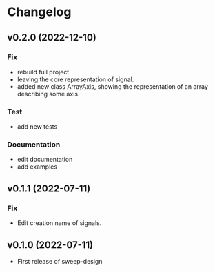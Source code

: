 # Changelog

<!--next-version-placeholder-->

## v0.2.0 (2022-12-10)

### Fix

- rebuild full project
- leaving the core representation of signal.
- added new class ArrayAxis, showing the representation of an array describing
  some axis.

### Test

- add new tests

### Documentation

- edit documentation
- add examples

## v0.1.1 (2022-07-11)

### Fix

- Edit creation name of signals.

## v0.1.0 (2022-07-11)

- First release of sweep-design
